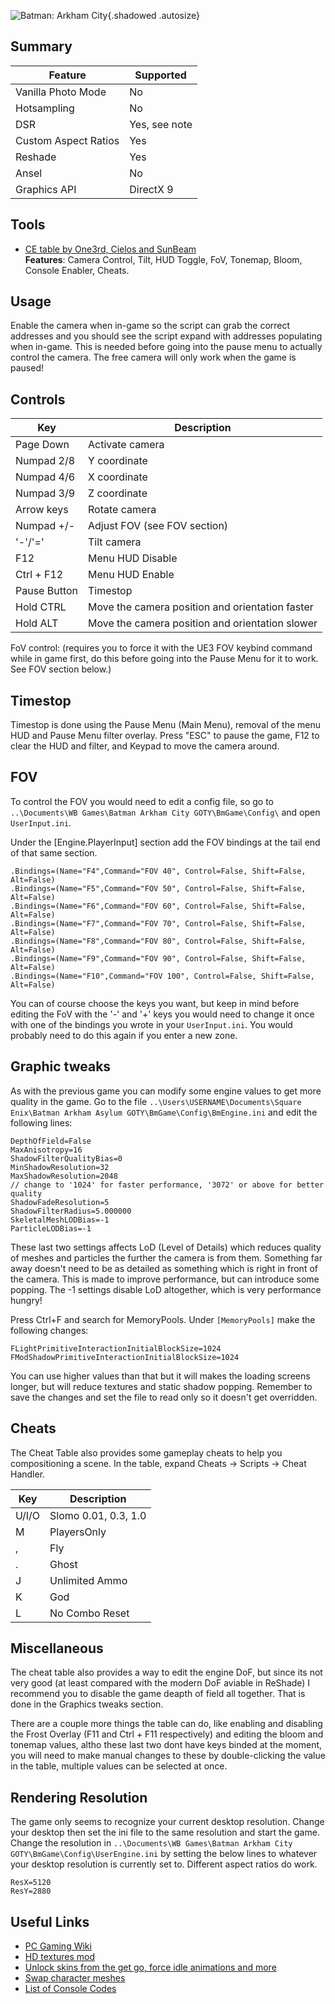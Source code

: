 ![Batman: Arkham City](\Images\batman_ac.png "Shot by Originalnicodr"){.shadowed .autosize}

## Summary

Feature | Supported
--|--
Vanilla Photo Mode | No
Hotsampling | No
DSR | Yes, see note
Custom Aspect Ratios | Yes
Reshade | Yes
Ansel | No
Graphics API | DirectX 9
 
## Tools

* [CE table by One3rd, Cielos and SunBeam](../CheatTables/BatmanACv0.5.2.CT)  
**Features**: Camera Control, Tilt, HUD Toggle, FoV, Tonemap, Bloom, Console Enabler, Cheats.

## Usage
Enable the camera when in-game so the script can grab the correct addresses and you should see the script expand with addresses populating when in-game. This is needed before going into the pause menu to actually control the camera. The free camera will only work when the game is paused!

## Controls
Key | Description
--|--
Page Down | Activate camera
Numpad 2/8 | Y coordinate
Numpad 4/6 | X coordinate
Numpad 3/9 | Z coordinate
Arrow keys | Rotate camera
Numpad +/- | Adjust FOV (see FOV section)
'-'/'=' | Tilt camera
F12 | Menu HUD Disable
Ctrl + F12 | Menu HUD Enable
Pause Button | Timestop
Hold CTRL | Move the camera position and orientation faster
Hold ALT | Move the camera position and orientation slower

FoV control: (requires you to force it with the UE3 FOV keybind command while in game first, do this before going into the Pause Menu for it to work. See FOV section below.)

## Timestop
Timestop is done using the Pause Menu (Main Menu), removal of the menu HUD and Pause Menu filter overlay. Press "ESC" to pause the game, F12 to clear the HUD and filter, and Keypad to move the camera around.


## FOV

To control the FOV you would need to edit a config file, so go to `..\Documents\WB Games\Batman Arkham City GOTY\BmGame\Config\` and open `UserInput.ini`.

Under the [Engine.PlayerInput] section add the FOV bindings at the tail end of that same section.

```
.Bindings=(Name="F4",Command="FOV 40", Control=False, Shift=False, Alt=False)
.Bindings=(Name="F5",Command="FOV 50", Control=False, Shift=False, Alt=False)
.Bindings=(Name="F6",Command="FOV 60", Control=False, Shift=False, Alt=False)
.Bindings=(Name="F7",Command="FOV 70", Control=False, Shift=False, Alt=False)
.Bindings=(Name="F8",Command="FOV 80", Control=False, Shift=False, Alt=False)
.Bindings=(Name="F9",Command="FOV 90", Control=False, Shift=False, Alt=False)
.Bindings=(Name="F10",Command="FOV 100", Control=False, Shift=False, Alt=False) 
```

You can of course choose the keys you want, but keep in mind before editing the FoV with the '-' and '+' keys you would need to change it once with one of the bindings you wrote in your `UserInput.ini`. You would probably need to do this again if you enter a new zone.

## Graphic tweaks

As with the previous game you can modify some engine values to get more quality in the game. Go to the file `..\Users\USERNAME\Documents\Square Enix\Batman Arkham Asylum GOTY\BmGame\Config\BmEngine.ini` and edit the following lines:

```
DepthOfField=False  
MaxAnisotropy=16
ShadowFilterQualityBias=0
MinShadowResolution=32
MaxShadowResolution=2048 
// change to '1024' for faster performance, '3072' or above for better quality
ShadowFadeResolution=5
ShadowFilterRadius=5.000000
SkeletalMeshLODBias=-1
ParticleLODBias=-1
```
These last two settings affects LoD (Level of Details) which reduces quality of meshes and particles 
the further the camera is from them. Something far away doesn't need to be as detailed as something which is 
right in front of the camera. This is made to improve performance, but can introduce some popping. The -1 settings disable LoD altogether, which is very performance hungry!

Press Ctrl+F and search for MemoryPools.
Under `[MemoryPools]` make the following changes:

```
FLightPrimitiveInteractionInitialBlockSize=1024
FModShadowPrimitiveInteractionInitialBlockSize=1024
```
You can use higher values than that but it will makes the loading screens longer, but will reduce textures and static shadow popping.
Remember to save the changes and set the file to read only so it doesn't get overridden.

## Cheats

The Cheat Table also provides some gameplay cheats to help you compositioning a scene.
In the table, expand Cheats -> Scripts -> Cheat Handler.

Key | Description
--|--
U/I/O | Slomo 0.01, 0.3, 1.0
M | PlayersOnly
, | Fly
. | Ghost
J | Unlimited Ammo
K | God
L | No Combo Reset


## Miscellaneous
The cheat table also provides a way to edit the engine DoF, but since its not very good (at least compared with the modern DoF aviable in ReShade) I recommend you to disable the game deapth of field all together. That is done in the Graphics tweaks section.

There are a couple more things the table can do, like enabling and disabling the Frost Overlay (F11 and Ctrl + F11 respectively) and editing the bloom and tonemap values, altho these last two dont have keys binded at the moment, you will need to make manual changes to these by double-clicking the value in the table, multiple values can be selected at once.

## Rendering Resolution

The game only seems to recognize your current desktop resolution. Change your desktop then set the ini file to the same resolution and start the game. Change the resolution in `..\Documents\WB Games\Batman Arkham City GOTY\BmGame\Config\UserEngine.ini` by setting the below lines to whatever your desktop resolution is currently set to. Different aspect ratios do work.
```
ResX=5120
ResY=2880
```

## Useful Links

- [PC Gaming Wiki](https://www.pcgamingwiki.com/wiki/Batman:_Arkham_City)
- [HD textures mod](https://steamcommunity.com/sharedfiles/filedetails/?id=1188257825)
- [Unlock skins from the get go, force idle animations and more](https://steamcommunity.com/sharedfiles/filedetails/?id=1439618122)
- [Swap character meshes](https://steamcommunity.com/sharedfiles/filedetails/?id=649900424)
- [List of Console Codes](https://fearlessrevolution.com/viewtopic.php?t=1217)